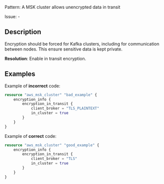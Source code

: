 Pattern: A MSK cluster allows unencrypted data in transit

Issue: -

## Description

Encryption should be forced for Kafka clusters, including for communication between nodes. This ensure sensitive data is kept private.

**Resolution**: Enable in transit encryption.

## Examples

Example of **incorrect** code:

```terraform
resource "aws_msk_cluster" "bad_example" {
	encryption_info {
		encryption_in_transit {
			client_broker = "TLS_PLAINTEXT"
			in_cluster = true
		}
	}
}
```

Example of **correct** code:

```terraform
resource "aws_msk_cluster" "good_example" {
	encryption_info {
		encryption_in_transit {
			client_broker = "TLS"
			in_cluster = true
		}
	}
}
```